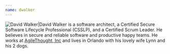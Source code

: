 ```yaml
---
name: dwalker
---
```


![David Walker](https://www.gravatar.com/avatar/a8c11640fc00c7c10db85d6e725993e5?s=100)|David Walker is a software architect, a Certified Secure Software Lifecycle Professional (CSSLP), and a Certified Scrum Leader. He believes in secure and reliable software and productive happy teams. He works at [AgileThought, Inc](http://agilethought.com/) and lives in Orlando with his lovely wife Lynn and his 2 dogs.

